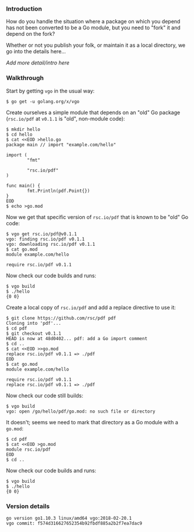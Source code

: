 <!-- __JSON: egrunner script.sh # LONG ONLINE

### Introduction

How do you handle the situation where a package on which you depend has not been converted to be a
Go module, but you need to "fork" it and depend on the fork?

Whether or not you publish your folk, or maintain it as a local directory, we go into the details
here...

_Add more detail/intro here_

### Walkthrough

Start by getting `vgo` in the usual way:

```
{{PrintBlock "go get vgo" -}}
```

Create ourselves a simple module that depends on an "old" Go package (`rsc.io/pdf` at `v0.1.1` is
"old", non-module code):


```
{{PrintBlock "setup" -}}
```

Now we get that specific version of `rsc.io/pdf` that is known to be "old" Go code:


```
{{PrintBlock "vgo get pdf" -}}
```

Now check our code builds and runs:

```
{{PrintBlock "vgo build" -}}
```

Create a local copy of `rsc.io/pdf` and add a replace directive to use it:

```
{{PrintBlock "replace pdf" -}}
```

Now check our code still builds:

```
{{PrintBlock "vgo build fails" -}}
```

It doesn't; seems we need to mark that directory as a Go module with a `go.mod`:


```
{{PrintBlock "create pdf module" -}}
```

Now check our code builds and runs:

```
{{PrintBlock "vgo build check" -}}
```


### Version details

```
{{PrintBlockOut "version details" -}}
```

-->

### Introduction

How do you handle the situation where a package on which you depend has not been converted to be a
Go module, but you need to "fork" it and depend on the fork?

Whether or not you publish your folk, or maintain it as a local directory, we go into the details
here...

_Add more detail/intro here_

### Walkthrough

Start by getting `vgo` in the usual way:

```
$ go get -u golang.org/x/vgo
```

Create ourselves a simple module that depends on an "old" Go package (`rsc.io/pdf` at `v0.1.1` is
"old", non-module code):


```
$ mkdir hello
$ cd hello
$ cat <<EOD >hello.go
package main // import "example.com/hello"

import (
        "fmt"

        "rsc.io/pdf"
)

func main() {
        fmt.Println(pdf.Point{})
}
EOD
$ echo >go.mod
```

Now we get that specific version of `rsc.io/pdf` that is known to be "old" Go code:


```
$ vgo get rsc.io/pdf@v0.1.1
vgo: finding rsc.io/pdf v0.1.1
vgo: downloading rsc.io/pdf v0.1.1
$ cat go.mod
module example.com/hello

require rsc.io/pdf v0.1.1
```

Now check our code builds and runs:

```
$ vgo build
$ ./hello
{0 0}
```

Create a local copy of `rsc.io/pdf` and add a replace directive to use it:

```
$ git clone https://github.com/rsc/pdf pdf
Cloning into 'pdf'...
$ cd pdf
$ git checkout v0.1.1
HEAD is now at 48d0402... pdf: add a Go import comment
$ cd ..
$ cat <<EOD >>go.mod
replace rsc.io/pdf v0.1.1 => ./pdf
EOD
$ cat go.mod
module example.com/hello

require rsc.io/pdf v0.1.1
replace rsc.io/pdf v0.1.1 => ./pdf
```

Now check our code still builds:

```
$ vgo build
vgo: open /go/hello/pdf/go.mod: no such file or directory
```

It doesn't; seems we need to mark that directory as a Go module with a `go.mod`:


```
$ cd pdf
$ cat <<EOD >go.mod
module rsc.io/pdf
EOD
$ cd ..
```

Now check our code builds and runs:

```
$ vgo build
$ ./hello
{0 0}
```


### Version details

```
go version go1.10.3 linux/amd64 vgo:2018-02-20.1
vgo commit: f574d316627652354b92fbdf885a2b2f7ea7dac9
```

<!-- END -->
